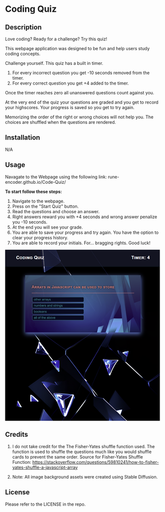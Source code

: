 # Coding Quiz

## Description

Love coding? Ready for a challenge? Try this quiz!

This webpage application was designed to be fun and help users study coding concepts.

Challenge yourself. This quiz has a built in timer. 
1. For every incorrect question you get -10 seconds removed from the timer.
2. For every correct question you get +4 added to the timer.

Once the timer reaches zero all unanswered questions count against you.


At the very end of the quiz your questions are graded and you get to record your highscores.
Your progress is saved so you get to try again.

Memorizing the order of the right or wrong choices will not help you.
The choices are shuffled when the questions are rendered.

## Installation

N/A

## Usage

Navagate to the Webpage using the following link: rune-encoder.github.io/Code-Quiz/

**To start follow these steps:**

1. Navigate to the webpage.
2. Press on the "Start Quiz" button.
3. Read the questions and choose an answer.
4. Right answers reward you with +4 seconds and wrong answer penalize you -10 seconds.
5. At the end you will see your grade. 
6. You are able to save your progress and try again. You have the option to clear your progress history.
7. You are able to record your initials. For... bragging rights. Good luck!

![Screenshot of Homepage](/assets/Website%20Screenshot.png)

## Credits

1. I do not take credit for the The Fisher-Yates shuffle function used. The function is used to shuffle the questions much like you would shuffle cards to prevent the same order. 
Source for Fisher-Yates Shuffle Function: https://stackoverflow.com/questions/59810241/how-to-fisher-yates-shuffle-a-javascript-array

2. Note: All image background assets were created using Stable Diffusion.

## License

Please refer to the LICENSE in the repo.
